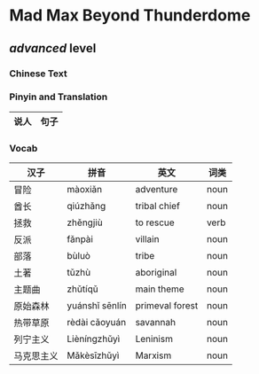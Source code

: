 # Mad Max Beyond Thunderdome
## *advanced* level

### Chinese Text


### Pinyin and Translation
|说人|句子|
|----|----|
### Vocab
|汉子|拼音|英文|词类|
|----|----|----|----|
|冒险|màoxiǎn|adventure|noun|
|酋长|qiúzhǎng|tribal chief|noun|
|拯救|zhěngjiù|to rescue|verb|
|反派|fǎnpài|villain|noun|
|部落|bùluò|tribe|noun|
|土著|tǔzhù|aboriginal|noun|
|主题曲|zhǔtíqǔ|main theme|noun|
|原始森林|yuánshǐ sēnlín|primeval forest|noun|
|热带草原|rèdài cǎoyuán|savannah|noun|
|列宁主义|Lièníngzhǔyì|Leninism|noun|
|马克思主义|Mǎkèsīzhǔyì|Marxism|noun|